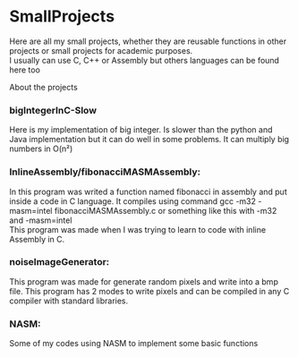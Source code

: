 # SmallProjects
Here are all my small projects, whether they are reusable functions in other projects or small projects for academic purposes.\
I usually can use C, C++ or Assembly but others languages can be found here too

About the projects

### bigIntegerInC-Slow
Here is my implementation of big integer. Is slower than the python and Java implementation but it can do well in some problems. It can multiply big numbers in O(n²)
### InlineAssembly/fibonacciMASMAssembly:
In this program was writed a function named fibonacci in assembly and put inside a code in C language. It compiles using command gcc -m32 -masm=intel fibonacciMASMAssembly.c or something like this with -m32 and -masm=intel\
This program was made when I was trying to learn to code with inline Assembly in C. 
### noiseImageGenerator:
This program was made for generate random pixels and write into a bmp file. This program has 2 modes to write pixels and can be compiled in any C compiler with standard libraries.
### NASM:
Some of my codes using NASM to implement some basic functions 

